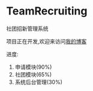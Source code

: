 # TeamRecruiting
社团招新管理系统

项目正在开发,欢迎来访问[我的博客](http://www.dshui.wang)

进度:
1. 申请模块(90%)
2. 社团模块(65%)
3. 系统后台管理(30%)
